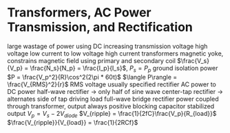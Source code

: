 # Transformers, AC Power Transmission, and Rectification
large wastage of power using DC
	increasing transmission voltage
	high voltage low current to low voltage high current
	transformers
		magnetic yoke, constrains magnetic field using primary and secondary coil
		$\frac{V_s}{V_p} = \frac{N_s}{N_p} = \frac{I_p}{I_s}$, $P_s = P_p$
		ground isolation
power
	$P = \frac{V_p^2}{R}\cos^2(2\pi * 60t)$
	$\langle P\rangle = \frac{V_{RMS}^2}{r}$
	RMS voltage usually specified
rectifier
	AC power to DC power
	half-wave rectifier → only half of sine wave
	center-tap rectifier → alternates side of tap driving load
	full-wave bridge rectifier
		power coupled through transformer, output always positive
		blocking capacitor stabilized output
			$V_p = V_s - 2V_{diode}$
			$V_{ripple} = \frac{1}{2fC}\frac{V_p}{R_{load}}$
			$\frac{V_{ripple}}{V_{load}} = \frac{1}{2RCf}$